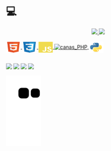 <h1>💻</h1>
<div align="center">
  <a href="https://github.com/1canas">
  <div>
    <img height="180em" src="https://github-readme-stats.vercel.app/api?username=1canas&show_icons=true&theme=dark&include_all_commits=true&count_private=true">
    <img height="180em" src="https://github-readme-stats.vercel.app/api/top-langs/?username=1canas&layout=compact&langs_count=7&theme=dark">
  </div>
</div>
<div align="inline_block"><br>
  <img align="center" alt="canas_HTML" height="30" width="40" src="https://raw.githubusercontent.com/devicons/devicon/master/icons/html5/html5-original.svg">
  <img align="center" alt="canas-CSS" height="30" width="40" src="https://raw.githubusercontent.com/devicons/devicon/master/icons/css3/css3-original.svg">
  <img align="center" alt="canas_JS" height="30" width="40" src="https://raw.githubusercontent.com/devicons/devicon/master/icons/javascript/javascript-plain.svg">
  <img align="center" alt="canas_PHP" height="30" width="40"  src="https://cdn.jsdelivr.net/gh/devicons/devicon/icons/php/php-plain.svg">
  <img align="center" alt="canas_Python" height="30" width="40" src="https://raw.githubusercontent.com/devicons/devicon/master/icons/python/python-original.svg">
</div>

##

<div>
  <a href="https://instagram.com/_canas1" target="_blank"><img src="https://img.shields.io/badge/-Instagram-%23E4405F?style=for-the-badge&logo=instagram&logoColor=white" target="_blank"></a>
  <a href="https://discord.com/channels/canas#0386" target="_blank"><img src="https://img.shields.io/badge/Discord-7289DA?style=for-the-badge&logo=discord&logoColor=white" target="_blank"></a> 
  <a href = "mailto:pedro.s.furlaneto@gmail.com"><img src="https://img.shields.io/badge/-Gmail-%23333?style=for-the-badge&logo=gmail&logoColor=white" target="_blank"></a>
  <a href="https://www.linkedin.com/in/pedro-furlaneto-56ba311b3/" target="_blank"><img src="https://img.shields.io/badge/-LinkedIn-%230077B5?style=for-the-badge&logo=linkedin&logoColor=white" target="_blank"></a>
  
![Snake animation](https://github.com/1canas/1canas/blob/output/github-contribution-grid-snake.svg)
</div>

